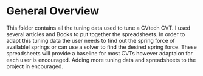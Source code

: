# General Overview
This folder contains all the tuning data used to tune a CVtech CVT.  I used several articles and Books to put together the spreadsheets. In order to adapt this tuning data the user needs to find out the spring force of availablel springs or can use a solver to find the desired spring force.
These spreadsheets will provide a baseline for most CVTs however adaptaion for each user is encouraged.  Adding more tuning data and spreadsheets to the project in encouraged.
